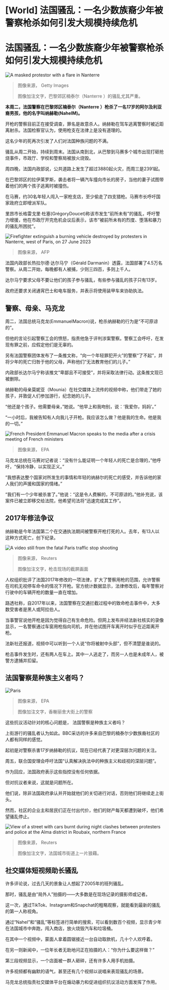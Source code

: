 # [World] 法国骚乱：一名少数族裔少年被警察枪杀如何引发大规模持续危机

#  法国骚乱：一名少数族裔少年被警察枪杀如何引发大规模持续危机


![A masked protestor with a flare in Nanterre](_130254166_streetsign.jpg)

> 图像来源，  Getty Images
>
> 图像加注文字，巴黎郊区楠泰尔（Nanterre ）的骚乱尤其严重。

**本周二，法国警察在巴黎郊区楠泰尔（Nanterre ）枪杀了一名17岁的阿尔及利亚裔男孩，他的名字叫纳赫勒(NahelM)。**

开枪的警察目前正在接受调查，罪名是故意杀人。纳赫勒在驾车逃离警察时被近距离射杀。法国检察官认为，使用枪支在法律上是没有道理的。

这名少年的死再次引发了人们对法国种族问题的不满。


骚乱从周二开始，持续到周末。法国从南到北，从巴黎到马赛多个城市出现打砸抢烧事件，市政厅、学校和警察局被放火烧毁。

周四晚，法国内政部说，公共道路上发生了超过3880起火灾，而周三是2391起。

在巴黎郊区的拉伊莱罗斯，袭击者将一辆汽车撞向市长的房子，当他的妻子试图带着他们的两个孩子逃离时被撞伤。

在马赛，约30名年轻人闯入一家枪支店，至少偷走了四支猎枪。马赛市长呼吁国家政府立即增派军队。

里昂市长格雷戈里·杜塞(GrégoryDoucet)称该市发生“前所未有”的骚乱，呼吁警力增援，他在市政厅开完危机会议后表示，该市“被前所未有的烈度、堕落和暴力的骚乱所困扰”。

![Firefighter extinguish a burning vehicle destroyed by protesters in Nanterre, west of Paris, on 27 June 2023](_130227725_paris_afp.jpg)

> 图像来源，  AFP

法国内政部长热拉尔德·达尔马宁（Gérald Darmanin）透露，法国部署了4.5万名警察。从周二开始，每晚都有人被捕，少则三四百，多则上千人。

达尔马宁要求父母不要让他们的孩子参与骚乱，有些参与骚乱的孩子只有13岁。

政府还要求关闭通宵巴士和电车服务，并表示将使用装甲车来协助执法。

##  警察、母亲、马克龙

周二，法国总统马克龙(EmmanuelMacron)说，枪杀纳赫勒的行为是“不可原谅的”。

但他的言论引起警察工会的愤怒，指责他急于评判涉案警察。警察工会呼吁，在发现有罪之前，应假定他们是无辜的。

另有法国警察团体发布了一条推文称，“向一个年轻罪犯开火”的警察“了不起”，并将少年的死亡归咎于他的父母，声称他们“无法教育他们的儿子。”

内政部长达尔马宁称该推文“卑鄙且不可接受”，并将采取法律行动。这条推文现已被删除。

纳赫勒的母亲莫妮亚（Mounia）在社交媒体上流传的视频中称，他们带走了她的孩子，并敦促人们参加游行，纪念她的儿子。

“他还是个孩子。他需要母亲，”她说。“他早上和我吻别，说：‘我爱你，妈妈’。”

“一小时后，我被告知有人向我儿子开枪。我应该怎么做？他是我的生命。他是我的一切。”

![French President Emmanuel Macron speaks to the media after a crisis meeting of French ministers](_130254185_macron.jpg)

> 图像来源，  EPA

马克龙总统在马赛对记者说：“没有什么能证明一个年轻人的死亡是合理的，”他呼吁，“保持冷静，以实现正义。”

“我想表达整个国家对所发生的事情和年轻的纳赫尔的死亡的感受，并告诉他的家人我们的声援和国家的情绪。”

“我们有一个少年被杀害了。”他说：“这是令人费解的，不可原谅的。”他补充说，该案件已被立即移交给法院，他希望司法将“迅速完成其工作”。

##  2017年修法争议

纳赫勒是今年法国第二个在交通执法期间被警察开枪打死的人。去年，有13人以这种方式死亡，创下纪录。

![A video still from the fatal Paris traffic stop shooting](_130250141__130224324_microsoftteams-image-3.png)

> 图像来源，  Reuters
>
> 图像加注文字，枪击现场的截屏画面

人权组织批评了法国2017年修改的一项法律，扩大了警察用枪的范围，允许警察在司机无视停车命令的情况下开枪。官方统计数据显示，法律修改后，每年警察对行驶中的车辆开枪的数量一直在增加。

路透社称，自2017年以来，法国警察在交通拦截过程中的致命枪击事件中，大多数受害者是黑人或阿拉伯人。

当事警官说他开枪是因为觉得自己有生命危险。但网上发布并经法新社核实的录像显示，一名警察通过车窗用枪指向司机，并在他试图开车离开时似乎在近距离开枪。

法新社还报道，视频中可以听到一个人说“你将被射中头部”，但不清楚是谁说的。

枪击事件发生时，还有两人在车上。其中一人逃走了，而另一人也是未成年人，被警方逮捕并扣留。

##  法国警察是种族主义者吗？

![Paris](_130263713_mediaitem130263710.jpg)

> 图像来源，  EPA
>
> 图像加注文字，香榭丽舍大街上的警察

这些抗议活动针对的核心问题是， 法国警察是种族主义者吗？

上街游行的骚乱者认为如此。BBC采访的许多来自巴黎的楠泰尔少数族裔社区的人都有同样的感觉。

起初是对警察杀害17岁纳赫勒的抗议，现在已经代表了对更深层次问题的关注。

周五，联合国安理会呼吁法国“认真解决执法中的种族主义和歧视的深层问题”。

作为回应，法国政府表示这些指控没有任何依据。

但对抗议者来说，这就是问题所在。

他们说，除非法国政府承认并开始就他们的关切进行对话，否则他们将继续走上街头。

然而，社区的企业主和居民们正在付出代价，他们的财产每天都遭到破坏，他们希望骚乱停止。

![View of a street with cars burnt during night clashes between protesters and police at the Alma district in Roubaix, northern France](_130254376_burntcars.jpg)

> 图像来源，  Reuters
>
> 图像加注文字，法国城市街道上一片狼藉。

##  社交媒体短视频助长骚乱

许多评论说，过去几天的景象让人想起了2005年的班列骚乱。

那时，骚乱是由“局外人”拍摄的——大多数是在现场记录的摄影师或记者。

这一次，通过TikTok、Instagram和Snapchat的粗略观察，就能看到最新的骚乱的第一人称视角。

通过“Nahel”和“骚乱”等标签进行简单的搜索，可以看到数百个视频，显示青少年在法国城市中奔跑，闯入商店，放火烧毁汽车和垃圾桶。

在其中一个视频中，蒙面人拿着圆锯接近一台自动取款机，几十个人欢呼着。

在另一则新闻中，一位年长者无助地问正在拍摄的人：“你为什么要这样做？”

第三段视频显示，一个店面被一群人砸碎，还有许多人用手机拍摄。

许多视频都有幽默的语气，甚至还有几个视频以说唱来表现骚乱的场景。

马克龙总统指责社交媒体平台在煽动暴力和促进组织抗议活动方面发挥了作用。


